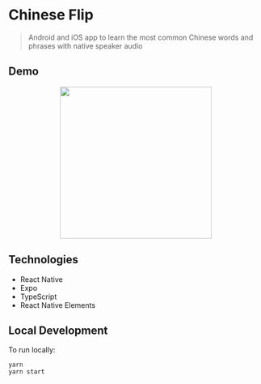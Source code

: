 # Chinese Flip

> Android and iOS app to learn the most common Chinese words and phrases with native speaker audio

## Demo

<p align="center">
<img src="./demo.gif" width="300px"/>
</p>

## Technologies

- React Native
- Expo
- TypeScript
- React Native Elements

## Local Development

To run locally:

```terminal
yarn
yarn start
```
